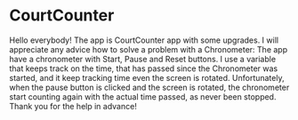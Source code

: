 # CourtCounter
Hello everybody!
The app is CourtCounter app with some upgrades. 
I will appreciate any advice how to solve a problem with a Chronometer: The app have a chronometer with Start, Pause and Reset buttons. I use a variable that keeps track on the time, that has passed since the Chronometer was started, and it keep tracking time even the screen is rotated. Unfortunately, when the pause button is clicked and the screen is rotated, the chronometer start counting again with the actual time passed, as never been stopped.  
Thank you for the help in advance!
